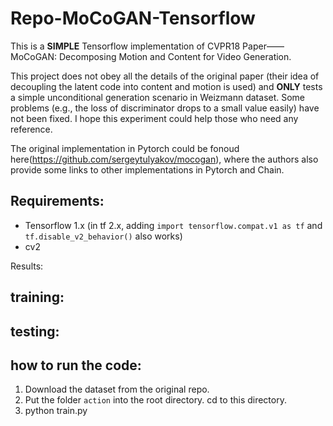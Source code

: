 # Repo-MoCoGAN-Tensorflow

This is a **SIMPLE** Tensorflow implementation of CVPR18 Paper——MoCoGAN: Decomposing Motion and Content for Video Generation. 

This project does not obey all the details of the original paper (their idea of decoupling the latent code into content and motion is used) and **ONLY** tests a simple unconditional generation scenario in Weizmann dataset. Some problems (e.g., the loss of discriminator drops to a small value easily) have not been fixed. I hope this experiment could help those who need any reference.

The original implementation in Pytorch could be fonoud here(https://github.com/sergeytulyakov/mocogan), where the authors also provide some links to other implementations in Pytorch and Chain.

## Requirements:
+ Tensorflow 1.x  (in tf 2.x, adding `import tensorflow.compat.v1 as tf` and `tf.disable_v2_behavior()` also works)
+ cv2


Results:

## training:


## testing:


## how to run the code:

1. Download the dataset from the original repo.
2. Put the folder `action` into the root directory. cd to this directory.
3. python train.py
